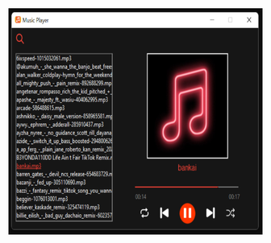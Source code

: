 <img src="https://github.com/rxhuljoshi10/Music-Player/blob/main/images/Music Player.png" alt="Alt text" width="600" height="450">
